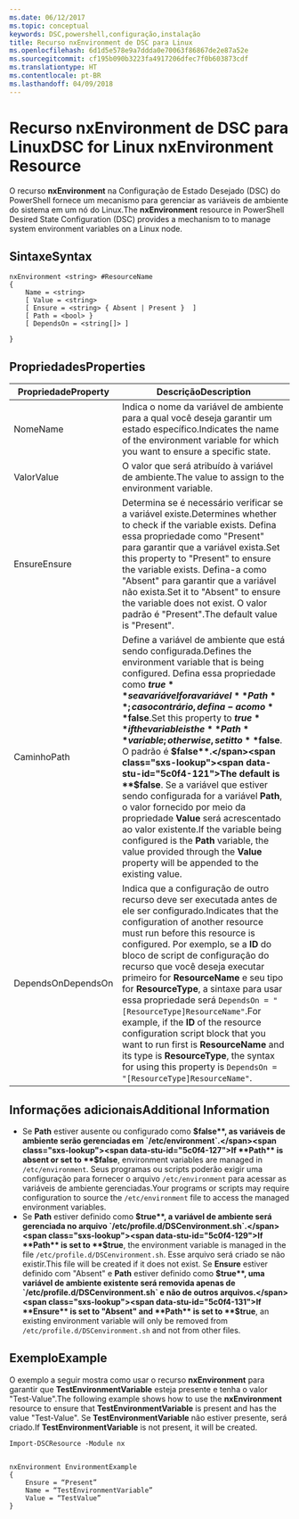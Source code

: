 ```yaml
---
ms.date: 06/12/2017
ms.topic: conceptual
keywords: DSC,powershell,configuração,instalação
title: Recurso nxEnvironment de DSC para Linux
ms.openlocfilehash: 6d1d5e578e9a7ddda0e70063f86867de2e87a52e
ms.sourcegitcommit: cf195b090b3223fa4917206dfec7f0b603873cdf
ms.translationtype: HT
ms.contentlocale: pt-BR
ms.lasthandoff: 04/09/2018
---
```

# <a name="dsc-for-linux-nxenvironment-resource"></a><span data-ttu-id="5c0f4-103">Recurso nxEnvironment de DSC para Linux</span><span class="sxs-lookup"><span data-stu-id="5c0f4-103">DSC for Linux nxEnvironment Resource</span></span>

<span data-ttu-id="5c0f4-104">O recurso **nxEnvironment** na Configuração de Estado Desejado (DSC) do PowerShell fornece um mecanismo para gerenciar as variáveis de ambiente do sistema em um nó do Linux.</span><span class="sxs-lookup"><span data-stu-id="5c0f4-104">The **nxEnvironment** resource in PowerShell Desired State Configuration (DSC) provides a mechanism to to manage system environment variables on a Linux node.</span></span>

## <a name="syntax"></a><span data-ttu-id="5c0f4-105">Sintaxe</span><span class="sxs-lookup"><span data-stu-id="5c0f4-105">Syntax</span></span>

```
nxEnvironment <string> #ResourceName
{
    Name = <string>
    [ Value = <string>
    [ Ensure = <string> { Absent | Present }  ]
    [ Path = <bool> }
    [ DependsOn = <string[]> ]

}
```

## <a name="properties"></a><span data-ttu-id="5c0f4-106">Propriedades</span><span class="sxs-lookup"><span data-stu-id="5c0f4-106">Properties</span></span>

|  <span data-ttu-id="5c0f4-107">Propriedade</span><span class="sxs-lookup"><span data-stu-id="5c0f4-107">Property</span></span> |  <span data-ttu-id="5c0f4-108">Descrição</span><span class="sxs-lookup"><span data-stu-id="5c0f4-108">Description</span></span> |
|---|---|
| <span data-ttu-id="5c0f4-109">Nome</span><span class="sxs-lookup"><span data-stu-id="5c0f4-109">Name</span></span>| <span data-ttu-id="5c0f4-110">Indica o nome da variável de ambiente para a qual você deseja garantir um estado específico.</span><span class="sxs-lookup"><span data-stu-id="5c0f4-110">Indicates the name of the environment variable for which you want to ensure a specific state.</span></span>|
| <span data-ttu-id="5c0f4-111">Valor</span><span class="sxs-lookup"><span data-stu-id="5c0f4-111">Value</span></span>| <span data-ttu-id="5c0f4-112">O valor que será atribuído à variável de ambiente.</span><span class="sxs-lookup"><span data-stu-id="5c0f4-112">The value to assign to the environment variable.</span></span>|
| <span data-ttu-id="5c0f4-113">Ensure</span><span class="sxs-lookup"><span data-stu-id="5c0f4-113">Ensure</span></span>| <span data-ttu-id="5c0f4-114">Determina se é necessário verificar se a variável existe.</span><span class="sxs-lookup"><span data-stu-id="5c0f4-114">Determines whether to check if the variable exists.</span></span> <span data-ttu-id="5c0f4-115">Defina essa propriedade como "Present" para garantir que a variável exista.</span><span class="sxs-lookup"><span data-stu-id="5c0f4-115">Set this property to "Present" to ensure the variable exists.</span></span> <span data-ttu-id="5c0f4-116">Defina-a como "Absent" para garantir que a variável não exista.</span><span class="sxs-lookup"><span data-stu-id="5c0f4-116">Set it to "Absent" to ensure the variable does not exist.</span></span> <span data-ttu-id="5c0f4-117">O valor padrão é "Present".</span><span class="sxs-lookup"><span data-stu-id="5c0f4-117">The default value is "Present".</span></span>|
| <span data-ttu-id="5c0f4-118">Caminho</span><span class="sxs-lookup"><span data-stu-id="5c0f4-118">Path</span></span>| <span data-ttu-id="5c0f4-119">Define a variável de ambiente que está sendo configurada.</span><span class="sxs-lookup"><span data-stu-id="5c0f4-119">Defines the environment variable that is being configured.</span></span> <span data-ttu-id="5c0f4-120">Defina essa propriedade como **$true** se a variável for a variável **Path**; caso contrário, defina-a como **$false**.</span><span class="sxs-lookup"><span data-stu-id="5c0f4-120">Set this property to **$true** if the variable is the **Path** variable; otherwise, set it to **$false**.</span></span> <span data-ttu-id="5c0f4-121">O padrão é **$false**.</span><span class="sxs-lookup"><span data-stu-id="5c0f4-121">The default is **$false**.</span></span> <span data-ttu-id="5c0f4-122">Se a variável que estiver sendo configurada for a variável **Path**, o valor fornecido por meio da propriedade **Value** será acrescentado ao valor existente.</span><span class="sxs-lookup"><span data-stu-id="5c0f4-122">If the variable being configured is the **Path** variable, the value provided through the **Value** property will be appended to the existing value.</span></span>|
| <span data-ttu-id="5c0f4-123">DependsOn</span><span class="sxs-lookup"><span data-stu-id="5c0f4-123">DependsOn</span></span> | <span data-ttu-id="5c0f4-124">Indica que a configuração de outro recurso deve ser executada antes de ele ser configurado.</span><span class="sxs-lookup"><span data-stu-id="5c0f4-124">Indicates that the configuration of another resource must run before this resource is configured.</span></span> <span data-ttu-id="5c0f4-125">Por exemplo, se a **ID** do bloco de script de configuração do recurso que você deseja executar primeiro for **ResourceName** e seu tipo for **ResourceType**, a sintaxe para usar essa propriedade será `DependsOn = "[ResourceType]ResourceName"`.</span><span class="sxs-lookup"><span data-stu-id="5c0f4-125">For example, if the **ID** of the resource configuration script block that you want to run first is **ResourceName** and its type is **ResourceType**, the syntax for using this property is `DependsOn = "[ResourceType]ResourceName"`.</span></span>|

## <a name="additional-information"></a><span data-ttu-id="5c0f4-126">Informações adicionais</span><span class="sxs-lookup"><span data-stu-id="5c0f4-126">Additional Information</span></span>

* <span data-ttu-id="5c0f4-127">Se **Path** estiver ausente ou configurado como **$false**, as variáveis de ambiente serão gerenciadas em `/etc/environment`.</span><span class="sxs-lookup"><span data-stu-id="5c0f4-127">If **Path** is absent or set to **$false**, environment variables are managed in `/etc/environment`.</span></span> <span data-ttu-id="5c0f4-128">Seus programas ou scripts poderão exigir uma configuração para fornecer o arquivo `/etc/environment` para acessar as variáveis de ambiente gerenciadas.</span><span class="sxs-lookup"><span data-stu-id="5c0f4-128">Your programs or scripts may require configuration to source the `/etc/environment` file to access the managed environment variables.</span></span>
* <span data-ttu-id="5c0f4-129">Se **Path** estiver definido como **$true**, a variável de ambiente será gerenciada no arquivo `/etc/profile.d/DSCenvironment.sh`.</span><span class="sxs-lookup"><span data-stu-id="5c0f4-129">If **Path** is set to **$true**, the environment variable is managed in the file `/etc/profile.d/DSCenvironment.sh`.</span></span> <span data-ttu-id="5c0f4-130">Esse arquivo será criado se não existir.</span><span class="sxs-lookup"><span data-stu-id="5c0f4-130">This file will be created if it does not exist.</span></span> <span data-ttu-id="5c0f4-131">Se **Ensure** estiver definido com "Absent" e **Path** estiver definido como **$true**, uma variável de ambiente existente será removida apenas de `/etc/profile.d/DSCenvironment.sh` e não de outros arquivos.</span><span class="sxs-lookup"><span data-stu-id="5c0f4-131">If **Ensure** is set to "Absent" and **Path** is set to **$true**, an existing environment variable will only be removed from `/etc/profile.d/DSCenvironment.sh` and not from other files.</span></span>

## <a name="example"></a><span data-ttu-id="5c0f4-132">Exemplo</span><span class="sxs-lookup"><span data-stu-id="5c0f4-132">Example</span></span>

<span data-ttu-id="5c0f4-133">O exemplo a seguir mostra como usar o recurso **nxEnvironment** para garantir que **TestEnvironmentVariable** esteja presente e tenha o valor "Test-Value".</span><span class="sxs-lookup"><span data-stu-id="5c0f4-133">The following example shows how to use the **nxEnvironment** resource to ensure that **TestEnvironmentVariable** is present and has the value "Test-Value".</span></span> <span data-ttu-id="5c0f4-134">Se **TestEnvironmentVariable** não estiver presente, será criado.</span><span class="sxs-lookup"><span data-stu-id="5c0f4-134">If **TestEnvironmentVariable** is not present, it will be created.</span></span>

```
Import-DSCResource -Module nx


nxEnvironment EnvironmentExample
{
    Ensure = “Present”
    Name = “TestEnvironmentVariable”
    Value = “TestValue”
}
```